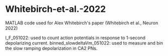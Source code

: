 # Whitebirch-et-al.-2022
MATLAB code used for Alex Whitebirch's paper (Whitebirch et al., Neuron 2022)

I_F_051022: used to count action potentials in response to 1-second depolarizing current. 
binned_slowdeltaVm_051022: used to measure and bin the slow ramping depolarization in CA2 PNs.
